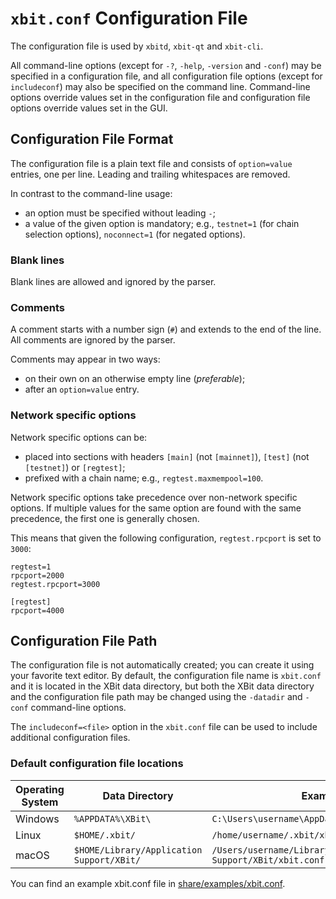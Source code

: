 # `xbit.conf` Configuration File

The configuration file is used by `xbitd`, `xbit-qt` and `xbit-cli`.

All command-line options (except for `-?`, `-help`, `-version` and `-conf`) may be specified in a configuration file, and all configuration file options (except for `includeconf`) may also be specified on the command line. Command-line options override values set in the configuration file and configuration file options override values set in the GUI.

## Configuration File Format

The configuration file is a plain text file and consists of `option=value` entries, one per line. Leading and trailing whitespaces are removed.

In contrast to the command-line usage:
- an option must be specified without leading `-`;
- a value of the given option is mandatory; e.g., `testnet=1` (for chain selection options), `noconnect=1` (for negated options).

### Blank lines

Blank lines are allowed and ignored by the parser.

### Comments

A comment starts with a number sign (`#`) and extends to the end of the line. All comments are ignored by the parser.

Comments may appear in two ways:
- on their own on an otherwise empty line (_preferable_);
- after an `option=value` entry.

### Network specific options

Network specific options can be:
- placed into sections with headers `[main]` (not `[mainnet]`), `[test]` (not `[testnet]`) or `[regtest]`;
- prefixed with a chain name; e.g., `regtest.maxmempool=100`.

Network specific options take precedence over non-network specific options.
If multiple values for the same option are found with the same precedence, the
first one is generally chosen.

This means that given the following configuration, `regtest.rpcport` is set to `3000`:

```
regtest=1
rpcport=2000
regtest.rpcport=3000

[regtest]
rpcport=4000
```

## Configuration File Path

The configuration file is not automatically created; you can create it using your favorite text editor. By default, the configuration file name is `xbit.conf` and it is located in the XBit data directory, but both the XBit data directory and the configuration file path may be changed using the `-datadir` and `-conf` command-line options.

The `includeconf=<file>` option in the `xbit.conf` file can be used to include additional configuration files.

### Default configuration file locations

Operating System | Data Directory | Example Path
-- | -- | --
Windows | `%APPDATA%\XBit\` | `C:\Users\username\AppData\Roaming\XBit\xbit.conf`
Linux | `$HOME/.xbit/` | `/home/username/.xbit/xbit.conf`
macOS | `$HOME/Library/Application Support/XBit/` | `/Users/username/Library/Application Support/XBit/xbit.conf`

You can find an example xbit.conf file in [share/examples/xbit.conf](../share/examples/xbit.conf).
